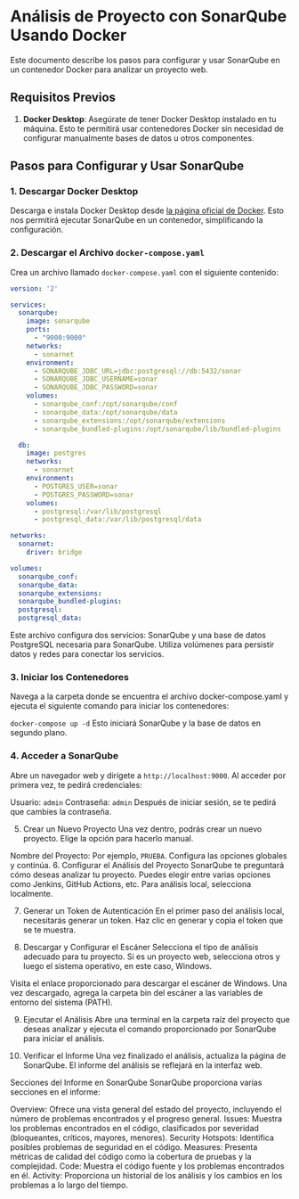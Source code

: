 # Análisis de Proyecto con SonarQube Usando Docker

Este documento describe los pasos para configurar y usar SonarQube en un contenedor Docker para analizar un proyecto web.

## Requisitos Previos

1. **Docker Desktop**: Asegúrate de tener Docker Desktop instalado en tu máquina. Esto te permitirá usar contenedores Docker sin necesidad de configurar manualmente bases de datos u otros componentes.

## Pasos para Configurar y Usar SonarQube

### 1. Descargar Docker Desktop

Descarga e instala Docker Desktop desde [la página oficial de Docker](https://www.docker.com/products/docker-desktop). Esto nos permitirá ejecutar SonarQube en un contenedor, simplificando la configuración.

### 2. Descargar el Archivo `docker-compose.yaml`

Crea un archivo llamado `docker-compose.yaml` con el siguiente contenido:

```yaml
version: '2'

services:
  sonarqube:
    image: sonarqube
    ports:
      - "9000:9000"
    networks:
      - sonarnet
    environment:
      - SONARQUBE_JDBC_URL=jdbc:postgresql://db:5432/sonar
      - SONARQUBE_JDBC_USERNAME=sonar
      - SONARQUBE_JDBC_PASSWORD=sonar
    volumes:
      - sonarqube_conf:/opt/sonarqube/conf
      - sonarqube_data:/opt/sonarqube/data
      - sonarqube_extensions:/opt/sonarqube/extensions
      - sonarqube_bundled-plugins:/opt/sonarqube/lib/bundled-plugins

  db:
    image: postgres
    networks:
      - sonarnet
    environment:
      - POSTGRES_USER=sonar
      - POSTGRES_PASSWORD=sonar
    volumes:
      - postgresql:/var/lib/postgresql
      - postgresql_data:/var/lib/postgresql/data

networks:
  sonarnet:
    driver: bridge

volumes:
  sonarqube_conf:
  sonarqube_data:
  sonarqube_extensions:
  sonarqube_bundled-plugins:
  postgresql:
  postgresql_data:
```
Este archivo configura dos servicios: SonarQube y una base de datos PostgreSQL necesaria para SonarQube. Utiliza volúmenes para persistir datos y redes para conectar los servicios.

### 3. Iniciar los Contenedores
Navega a la carpeta donde se encuentra el archivo docker-compose.yaml y ejecuta el siguiente comando para iniciar los contenedores:

`docker-compose up -d`
Esto iniciará SonarQube y la base de datos en segundo plano.

### 4. Acceder a SonarQube
Abre un navegador web y dirígete a `http://localhost:9000`. Al acceder por primera vez, te pedirá credenciales:

Usuario: `admin`
Contraseña: `admin`
Después de iniciar sesión, se te pedirá que cambies la contraseña.

5. Crear un Nuevo Proyecto
Una vez dentro, podrás crear un nuevo proyecto. Elige la opción para hacerlo manual.

Nombre del Proyecto: Por ejemplo, `PRUEBA`.
Configura las opciones globales y continúa.
6. Configurar el Análisis del Proyecto
SonarQube te preguntará cómo deseas analizar tu proyecto. Puedes elegir entre varias opciones como Jenkins, GitHub Actions, etc. Para análisis local, selecciona localmente.

7. Generar un Token de Autenticación
En el primer paso del análisis local, necesitarás generar un token. Haz clic en generar y copia el token que se te muestra.

8. Descargar y Configurar el Escáner
Selecciona el tipo de análisis adecuado para tu proyecto. Si es un proyecto web, selecciona otros y luego el sistema operativo, en este caso, Windows.

Visita el enlace proporcionado para descargar el escáner de Windows. Una vez descargado, agrega la carpeta bin del escáner a las variables de entorno del sistema (PATH).

9. Ejecutar el Análisis
Abre una terminal en la carpeta raíz del proyecto que deseas analizar y ejecuta el comando proporcionado por SonarQube para iniciar el análisis.

10. Verificar el Informe
Una vez finalizado el análisis, actualiza la página de SonarQube. El informe del análisis se reflejará en la interfaz web.

Secciones del Informe en SonarQube
SonarQube proporciona varias secciones en el informe:

Overview: Ofrece una vista general del estado del proyecto, incluyendo el número de problemas encontrados y el progreso general.
Issues: Muestra los problemas encontrados en el código, clasificados por severidad (bloqueantes, críticos, mayores, menores).
Security Hotspots: Identifica posibles problemas de seguridad en el código.
Measures: Presenta métricas de calidad del código como la cobertura de pruebas y la complejidad.
Code: Muestra el código fuente y los problemas encontrados en él.
Activity: Proporciona un historial de los análisis y los cambios en los problemas a lo largo del tiempo.


